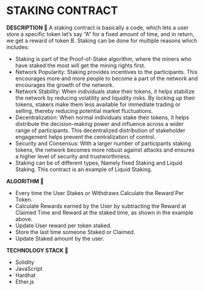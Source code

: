 # STAKING CONTRACT

**DESCRIPTION 📌** 
A staking contract is basically a code, which lets a user store a specific token let’s say “A” for a fixed amount of time, and in return, we get   a reward of token B.
Staking can be done for multiple reasons which includes:
* Staking is part of the Proof-of-Stake algorithm, where the miners who have staked the most will get the mining rights first.
* Network Popularity: Staking provides incentives to the participants. This encourages more and more people to become a part of the network and encourages the growth of the network.
* Network Stability: When individuals stake their tokens, it helps stabilize the network by reducing volatility and liquidity risks. By locking up their tokens, stakers make them less available for immediate trading or selling, thereby reducing potential market fluctuations.
* Decentralization: When normal individuals stake their tokens, it helps distribute the decision-making power and influence across a wider range of participants. This decentralized distribution of stakeholder engagement helps prevent the centralization of control.
* Security and Consensus: With a larger number of participants staking tokens, the network becomes more robust against attacks and ensures a higher level of security and trustworthiness.
* Staking can be of different types, Namely fixed Staking and Liquid Staking. This contract is an example of Liquid Staking.

**ALGORITHM 📌**
* Every time the User Stakes or Withdraws Calculate the Reward Per Token.
* Calculate Rewards earned by the User by subtracting the Reward at Claimed Time and Reward at the staked time, as shown in the example above.
* Update User reward per token staked.
* Store the last time someone Staked or Claimed.
* Update Staked amount by the user.

**TECHNOLOGY STACK 📌**
* Solidity
* JavaScript
* Hardhat
* Ether.js
